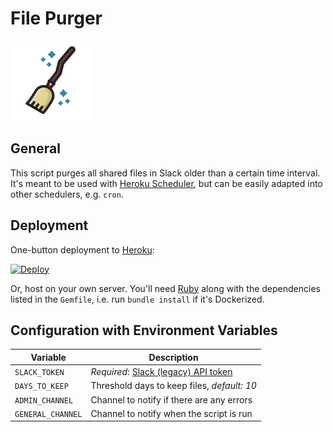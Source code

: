 File Purger
===========

![Logo](logo.png)

## General

This script purges all shared files in Slack older than a certain time interval.
It's meant to be used with [Heroku Scheduler][heroku-scheduler], but can be
easily adapted into other schedulers, e.g. `cron`.

## Deployment

One-button deployment to [Heroku](https://heroku.com):

[![Deploy][deploy-button]](https://heroku.com/deploy)

Or, host on your own server. You'll need [Ruby](https://www.ruby-lang.org) along
with the dependencies listed in the `Gemfile`, i.e. run `bundle install` if it's
Dockerized.

## Configuration with Environment Variables

| Variable          | Description                                              |
|-------------------|----------------------------------------------------------|
| `SLACK_TOKEN`     | *Required*: [Slack (legacy) API token][legacy-tokens]    |
| `DAYS_TO_KEEP`    | Threshold days to keep files, _default: 10_              |
| `ADMIN_CHANNEL`   | Channel to notify if there are any errors                |
| `GENERAL_CHANNEL` | Channel to notify when the script is run                 |

[deploy-button]: https://www.herokucdn.com/deploy/button.svg
[heroku-scheduler]: https://elements.heroku.com/addons/scheduler
[legacy-tokens]: https://api.slack.com/custom-integrations/legacy-tokens
